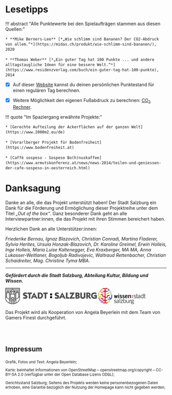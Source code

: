 # Lesetipps


!!! abstract "Alle Punktewerte bei den Spielaufträgen stammen aus diesen Quellen:"

    * **Mike Berners-Lee** [*„Wie schlimm sind Bananen? Der CO2-Abdruck von allem.“*](https://midas.ch/produkt/wie-schlimm-sind-bananen/), 2020

    * **Thomas Weber** [*„Ein guter Tag hat 100 Punkte ... und andere alltagstaugliche Ideen für eine bessere Welt.“*](https://www.residenzverlag.com/buch/ein-guter-tag-hat-100-punkte), 2014



- [x] Auf dieser [Website](https://www.eingutertag.org) kannst du deinen persönlichen Punktestand für einen regulären Tag berechnen.

- [x] Weitere Möglichkeit den eigenen Fußabdruck zu berechnen: [CO<sub>2</sub> Rechner](https://www.naturefund.de/wissen/co2_rechner).

!!! quote "Im Spaziergang erwähnte Projekte:"


    * [Gerechte Aufteilung der Ackerflächen auf der ganzen Welt](https://www.2000m2.eu/de)

    * [Vorarlberger Projekt für Bodenfreiheit](https://www.bodenfreiheit.at)

    * [Caffè sospeso - Sospeso Bo(h)nuskaffee](https://www.armutskonferenz.at/news/news-2014/teilen-und-geniessen-der-cafe-sospeso-in-oesterreich.html)


#  Danksagung


Danke an alle, die das Projekt unterstützt haben! Der Stadt Salzburg ein Dank für die Förderung und Ermöglichung dieser Projektreihe unter dem Titel *„Out of the box“*. 
Ganz besonderer Dank geht an alle Interviewpartner:innen, die das Projekt mit ihren Stimmen bereichert haben. 

Herzlichen Dank an alle Unterstützer:innen: 

*Friederike Bernau, Ignaz Blazovich, Christian Conradi, Martina Fladerer, Sylvia Herites, Ursula Honzak-Blazovich, Dr. Karoline Greimel, Erwin Holleis, Inge Holleis, Maria Luise Kaltenegger, Eva Kraxberger, MA MA, Anna Lukasser-Weitlaner, Bogoljub Radivojevic, Waltraud Rettenbacher, Christian Schaidreiter, Mag. Christine Tyma MBA.*

_____

***Gefördert durch die Stadt Salzburg, Abteilung Kultur, Bildung und Wissen.***

<img src="https://github.com/kipppunkte/kipppunkte/raw/gh-pages/assets/stadtlogo_1c.jpg" style="height: 50px">
<img src="https://github.com/kipppunkte/kipppunkte/raw/gh-pages/assets/MAG_16 WS-Logo-4c-RGB-300dpi.png" style="height: 50px;background:white">


Das Projekt wird als Kooperation von Angela Beyerlein mit dem Team von Gamers Finest durchgeführt.

<br/>
<br/>

## Impressum

<small>
Grafik, Fotos und Text: Angela Beyerlein; 

Karte: beinhaltet Informationen von OpenStreetMap – openstreetmap.org/copyright – CC-BY-SA 2.0 (verfügbar unter der Open Database Lizens ODbL); 

Gerichtsstand Salzburg; Seitens des Projekts werden keine personenbezogenen Daten erhoben, eine Garantie bezüglich der Nutzung der Homepage kann nicht gegeben werden;

</small>
